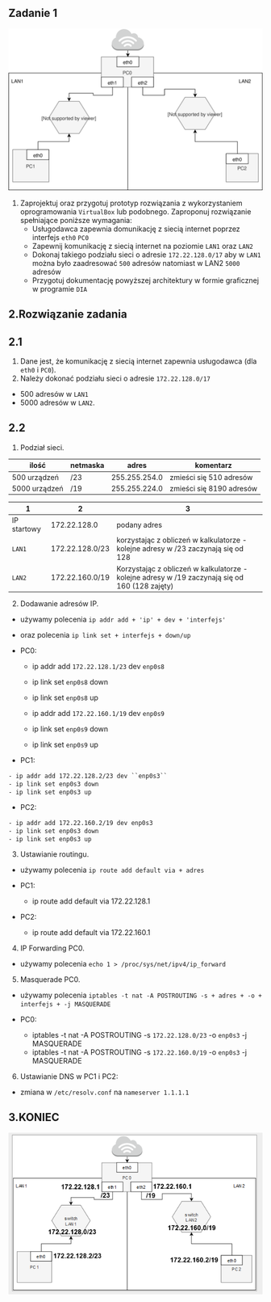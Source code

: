 Zadanie 1
---------

![zadanie 1](zadanie-1.svg)

1. Zaprojektuj oraz przygotuj prototyp rozwiązania z wykorzystaniem oprogramowania ``VirtualBox`` lub podobnego. 
Zaproponuj rozwiązanie spełniające poniższe wymagania:
   * Usługodawca zapewnia domunikację z siecią internet poprzez interfejs ``eth0`` ``PC0``
   * Zapewnij komunikację z siecią internet na poziomie ``LAN1`` oraz ``LAN2``
   * Dokonaj takiego podziału sieci o adresie ``172.22.128.0/17`` aby w ``LAN1`` można było zaadresować ``500`` adresów natomiast w LAN2 ``5000`` adresów    
   * Przygotuj dokumentację powyższej architektury w formie graficznej w programie ``DIA``
   
   
2.Rozwiązanie zadania
---------------------
2.1
---
1. Dane jest, że komunikację z siecią internet zapewnia usługodawca (dla ``eth0`` i ``PC0``).
2. Należy dokonać podziału sieci o adresie ``172.22.128.0/17``
  * 500 adresów w ``LAN1``
  * 5000 adresów w ``LAN2``.
  
2.2
---
1. Podział sieci.

| ilość | netmaska | adres | komentarz |
|-------|----------|-------|-----------|
| 500 urządzeń  | /23 | 255.255.254.0 | zmieści się 510 adresów |
| 5000 urządzeń | /19 | 255.255.224.0 | zmieści się 8190  adresów |

| 1 | 2 | 3 |
|---|---|---|
| IP startowy | 172.22.128.0    | podany adres |                                                                      
|   ``LAN1``  | 172.22.128.0/23 | korzystając z obliczeń w kalkulatorze - kolejne adresy w /23 zaczynają się od 128 |
|   ``LAN2``  | 172.22.160.0/19 | Korzystając z obliczeń w kalkulatorze - kolejne adresy w /19 zaczynają się od 160 (128 zajęty)

2. Dodawanie adresów IP.
  * używamy polecenia ``ip addr add + 'ip' + dev + 'interfejs'``
  * oraz polecenia ``ip link set + interfejs + down/up``
  
  * PC0:
  
    - ip addr add ``172.22.128.1/23`` dev ``enp0s8``
    - ip link set ``enp0s8`` down
    - ip link set ``enp0s8`` up

    - ip addr add ``172.22.160.1/19`` dev ``enp0s9``
    - ip link set ``enp0s9`` down
    - ip link set ``enp0s9`` up

   * PC1:
   
    - ip addr add 172.22.128.2/23 dev ``enp0s3``
    - ip link set enp0s3 down
    - ip link set enp0s3 up

   * PC2:
   
    - ip addr add 172.22.160.2/19 dev enp0s3
    - ip link set enp0s3 down
    - ip link set enp0s3 up

3. Ustawianie routingu.
  * używamy polecenia ``ip route add default via + adres``
  
  * PC1:
  
    - ip route add default via 172.22.128.1
  * PC2:
  
    - ip route add default via 172.22.160.1
  
4. IP Forwarding PC0.
  * używamy polecenia ``echo 1 > /proc/sys/net/ipv4/ip_forward``
  
  
5. Masquerade PC0.
  * używamy polecenia ``iptables -t nat -A POSTROUTING -s + adres + -o + interfejs + -j MASQUERADE`` 
  * PC0:
  
    - iptables -t nat -A POSTROUTING -s ``172.22.128.0/23`` -o ``enp0s3`` -j MASQUERADE
    - iptables -t nat -A POSTROUTING -s ``172.22.160.0/19`` -o ``enp0s3`` -j MASQUERADE
    
6. Ustawianie DNS w PC1 i PC2:
  * zmiana w ``/etc/resolv.conf``
    na ``nameserver 1.1.1.1``
    
    
3.KONIEC
--------
 
![koniec](koniec.png)
```
